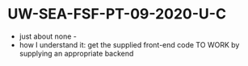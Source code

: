 # UW-SEA-FSF-PT-09-2020-U-C

- just about none -
- how I understand it: get the supplied front-end code TO WORK by supplying an appropriate backend